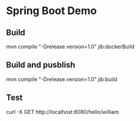 # Spring Boot Demo

## Build

mvn compile "-Drelease.version=1.0" jib:dockerBuild

## Build and pusblish

mvn compile "-Drelease.version=1.0" jib:build

## Test

curl -X GET http://localhost:8080/hello/william